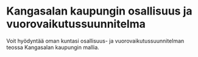 # Kangasalan kaupungin osallisuus ja vuorovaikutussuunnitelma


Voit hyödyntää oman kuntasi osallisuus- ja vuorovaikutussuunnitelman teossa Kangasalan kaupungin mallia. 




